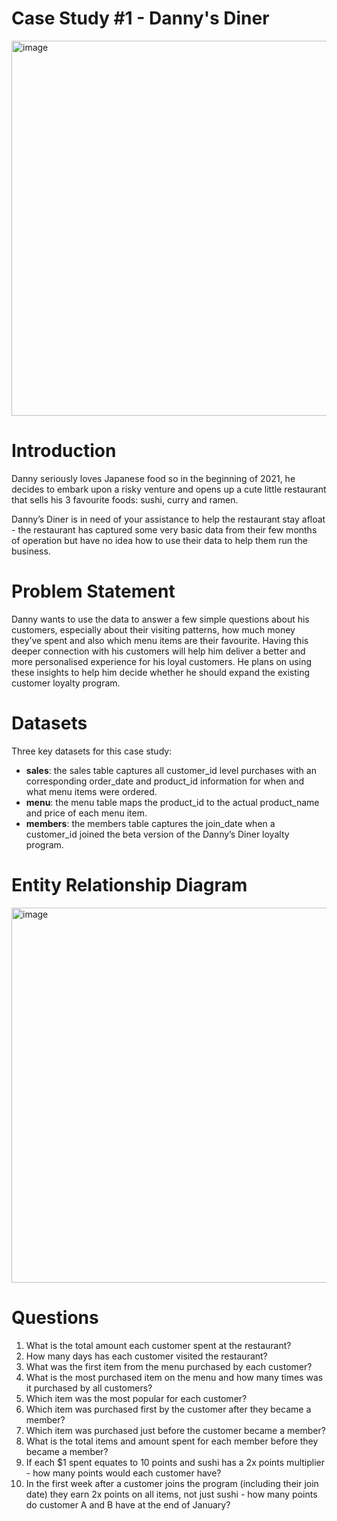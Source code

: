 # Case Study #1 - Danny's Diner
<img width="600" alt="image" src="https://8weeksqlchallenge.com/images/case-study-designs/1.png">

# Introduction
Danny seriously loves Japanese food so in the beginning of 2021, he decides to embark upon a risky venture and opens up a cute little restaurant that sells his 3 favourite foods: sushi, curry and ramen.

Danny’s Diner is in need of your assistance to help the restaurant stay afloat - the restaurant has captured some very basic data from their few months of operation but have no idea how to use their data to help them run the business.

# Problem Statement
Danny wants to use the data to answer a few simple questions about his customers, especially about their visiting patterns, how much money they’ve spent and also which menu items are their favourite. Having this deeper connection with his customers will help him deliver a better and more personalised experience for his loyal customers. He plans on using these insights to help him decide whether he should expand the existing customer loyalty program.

# Datasets
Three key datasets for this case study:
- <strong>sales</strong>: the sales table captures all customer_id level purchases with an corresponding order_date and product_id information for when and what menu items were ordered.
- <strong>menu</strong>: the menu table maps the product_id to the actual product_name and price of each menu item.
- <strong>members</strong>: the members table captures the join_date when a customer_id joined the beta version of the Danny’s Diner loyalty program.

# Entity Relationship Diagram
<img width="600" alt="image" src="https://user-images.githubusercontent.com/104264881/233778262-789181b7-b60c-4a40-8d68-6c0bd66f4366.png">

# Questions 
1. What is the total amount each customer spent at the restaurant?
2. How many days has each customer visited the restaurant?
3. What was the first item from the menu purchased by each customer?
4. What is the most purchased item on the menu and how many times was it purchased by all customers?
5. Which item was the most popular for each customer?
6. Which item was purchased first by the customer after they became a member?
7. Which item was purchased just before the customer became a member?
8. What is the total items and amount spent for each member before they became a member?
9. If each $1 spent equates to 10 points and sushi has a 2x points multiplier - how many points would each customer have?
10. In the first week after a customer joins the program (including their join date) they earn 2x points on all items, not just sushi - how many points do customer A and B have at the end of January?
